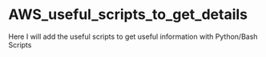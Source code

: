 # AWS_useful_scripts_to_get_details
Here I will add the useful scripts to get useful information with Python/Bash Scripts
